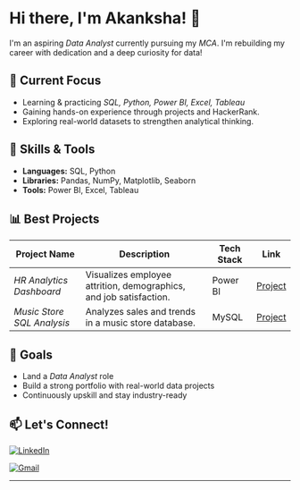 # Hi there, I'm Akanksha! 👋

I'm an aspiring *Data Analyst* currently pursuing my *MCA*. 
 I'm rebuilding my career with dedication and a deep curiosity for data!

## 🚀 Current Focus
- Learning & practicing *SQL, Python, Power BI, Excel, Tableau*
- Gaining hands-on experience through projects and HackerRank.
- Exploring real-world datasets to strengthen analytical thinking.
  

## 🧠 Skills & Tools
- **Languages:** SQL, Python
- **Libraries:** Pandas, NumPy, Matplotlib, Seaborn 
- **Tools:** Power BI, Excel, Tableau



## 📊 Best Projects

| Project Name | Description | Tech Stack | Link |
|--------------|-------------|------------|------|
| *HR Analytics Dashboard* | Visualizes employee attrition, demographics, and job satisfaction.    | Power BI | [Project](https://github.com/akanksha-ghadage/HR-Attrition-Analytics-PowerBI) |
| *Music Store SQL Analysis* | Analyzes sales and trends in a music store database. | MySQL | [Project](https://github.com/akanksha-ghadage/Music-Store-SQL-Analysis) |




## 🎯 Goals
- Land a *Data Analyst* role 
- Build a strong portfolio with real-world data projects
- Continuously upskill and stay industry-ready

## 📫 Let's Connect!
[![LinkedIn](https://img.shields.io/badge/LinkedIn-Akanksha%20Ghadage-blue?style=flat-square&logo=linkedin)](https://www.linkedin.com/in/akanksha-ghadage?lipi=urn%3Ali%3Apage%3Ad_flagship3_profile_view_base_contact_details%3B93M7RqwfSj2xzt45OQyNWA%3D%3D)


[![Gmail](https://img.shields.io/badge/Gmail-akankshaghadage15@gmail.com-red?style=flat-square&logo=gmail)](mailto:akankshaghadage15@gmail.com)

---


<!---
akanksha-ghadage/akanksha-ghadage is a ✨ special ✨ repository because its `README.md` (this file) appears on your GitHub profile.
You can click the Preview link to take a look at your changes.
--->
